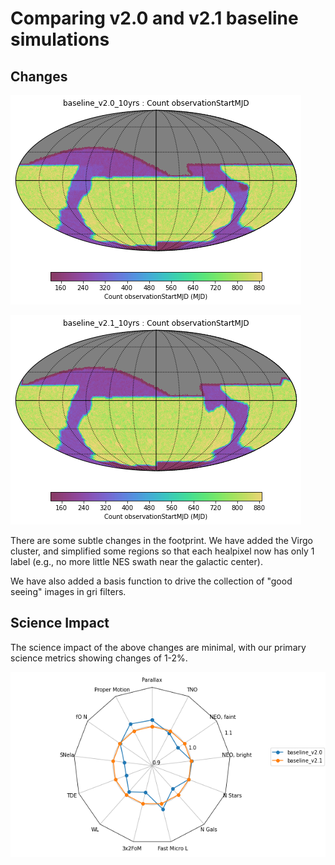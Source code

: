 # Comparing v2.0 and v2.1 baseline simulations



## Changes

![v2.0 footprint](thumb.baseline_v2_0_10yrs_Count_observationStartMJD_HEAL_SkyMap.png)

![v2.1 footprint](thumb.baseline_v2_1_10yrs_Count_observationStartMJD_HEAL_SkyMap.png)

There are some subtle changes in the footprint. We have added the Virgo cluster, and simplified some regions so that each healpixel now has only 1 label (e.g., no more little NES swath near the galactic center).

We have also added a basis function to drive the collection of "good seeing" images in gri filters. 

## Science Impact

The science impact of the above changes are minimal, with our primary science metrics showing changes of 1-2%. 

![radar plot](compare_radar.png)
